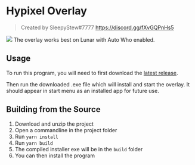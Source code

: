 # Hypixel Overlay

> Created by SleepyStew#7777
> https://discord.gg/fXvGQPnHs5

![](https://i.imgur.com/q9T53Vl.png)
The overlay works best on Lunar with Auto Who enabled.

## Usage

To run this program, you will need to first download the [latest release](https://github.com/SleepyStew/HypixelOverlay/releases).

Then run the downloaded .exe file which will install and start the overlay.
It should appear in start menu as an installed app for future use.

## Building from the Source
1. Download and unzip the project
2. Open a commandline in the project folder
3. Run `yarn install`
4. Run `yarn build`
5. The compiled installer exe will be in the `build` folder
6. You can then install the program
